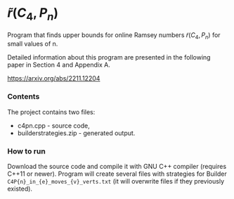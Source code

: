 # $\tilde{r}(C_4, P_n)$
Program that finds upper bounds for online Ramsey numbers $\tilde{r} (C_4, P_n)$ for small values of n.

Detailed information about this program are presented in the following paper in Section 4 and Appendix A.

https://arxiv.org/abs/2211.12204

### Contents

The project contains two files:

- c4pn.cpp - source code,
- builderstrategies.zip - generated output.

### How to run

Download the source code and compile it with GNU C++ compiler (requires C++11 or newer). Program will create several files with strategies for Builder `C4P{n}_in_{e}_moves_{v}_verts.txt` (it will overwrite files if they previously existed).
